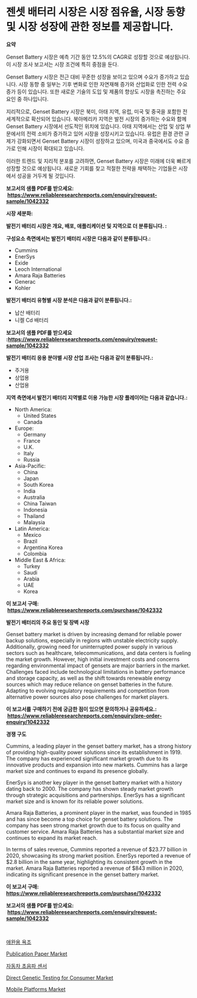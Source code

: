<p><h1>젠셋 배터리 시장은 시장 점유율, 시장 동향 및 시장 성장에 관한 정보를 제공합니다.</h1></p><p><strong>요약</strong></p>
<p><p>Genset Battery 시장은 예측 기간 동안 12.5%의 CAGR로 성장할 것으로 예상됩니다. 이 시장 조사 보고서는 시장 조건에 특히 중점을 둔다.</p><p>Genset Battery 시장은 전근 대비 꾸준한 성장을 보이고 있으며 수요가 증가하고 있습니다. 시장 동향 중 일부는 기후 변화로 인한 자연재해 증가와 산업화로 인한 전력 수요 증가 등이 있습니다. 또한 새로운 기술의 도입 및 제품의 향상도 시장을 촉진하는 주요 요인 중 하나입니다.</p><p>지리적으로, Genset Battery 시장은 북미, 아태 지역, 유럽, 미국 및 중국을 포함한 전 세계적으로 확산되어 있습니다. 북아메리카 지역은 발전 시장의 증가하는 수요와 함께 Genset Battery 시장에서 선도적인 위치에 있습니다. 아태 지역에서는 산업 및 상업 부문에서의 전력 소비가 증가하고 있어 시장을 성장시키고 있습니다. 유럽은 환경 관련 규제가 강화되면서 Genset Battery 시장이 성장하고 있으며, 미국과 중국에서도 수요 증가로 인해 시장이 확대되고 있습니다.</p><p>이러한 트렌드 및 지리적 분포를 고려하면, Genset Battery 시장은 미래에 더욱 빠르게 성장할 것으로 예상됩니다. 새로운 기회를 찾고 적절한 전략을 채택하는 기업들은 시장에서 성공을 거두게 될 것입니다.</p></p>
<p><strong>보고서의 샘플 PDF를 받으세요: &nbsp;<a href="https://www.reliableresearchreports.com/enquiry/request-sample/1042332">https://www.reliableresearchreports.com/enquiry/request-sample/1042332</a></strong></p>
<p><strong>시장 세분화:</strong></p>
<p><strong> 발전기 배터리 시장은 개요, 배포, 애플리케이션 및 지역으로 더 분류됩니다. :</strong></p>
<p><strong>구성요소 측면에서는 발전기 배터리 시장은 다음과 같이 분류됩니다.:</strong></p>
<p><ul><li>Cummins</li><li>EnerSys</li><li>Exide</li><li>Leoch International</li><li>Amara Raja Batteries</li><li>Generac</li><li>Kohler</li></ul></p>
<p><strong> 발전기 배터리 유형별 시장 분석은 다음과 같이 분류됩니다.:</strong></p>
<p><ul><li>납산 배터리</li><li>니켈 Cd 배터리</li></ul></p>
<p><strong>보고서의 샘플 PDF를 받으세요 :<a href="https://www.reliableresearchreports.com/enquiry/request-sample/1042332">https://www.reliableresearchreports.com/enquiry/request-sample/1042332</a></strong></p>
<p><strong> 발전기 배터리 응용 분야별 시장 산업 조사는 다음과 같이 분류됩니다.:</strong></p>
<p><ul><li>주거용</li><li>상업용</li><li>산업용</li></ul></p>
<p><strong>지역 측면에서 발전기 배터리 지역별로 이용 가능한 시장 플레이어는 다음과 같습니다.:</strong></p>
<p><ul>
    <li>
        North America:
        <ul>
            <li>United States</li>
            <li>Canada</li>
        </ul>
    </li>
    <li>
        Europe:
        <ul>
            <li>Germany</li>
            <li>France</li>
            <li>U.K.</li>
            <li>Italy</li>
            <li>Russia</li>
        </ul>
    </li>
    <li>
        Asia-Pacific:
        <ul>
            <li>China</li>
            <li>Japan</li>
            <li>South Korea</li>
            <li>India</li>
            <li>Australia</li>
            <li>China Taiwan</li>
            <li>Indonesia</li>
            <li>Thailand</li>
            <li>Malaysia</li>
        </ul>
    </li>
    <li>
        Latin America:
        <ul>
            <li>Mexico</li>
            <li>Brazil</li>
            <li>Argentina Korea</li>
            <li>Colombia</li>
        </ul>
    </li>
    <li>
        Middle East & Africa:
        <ul>
            <li>Turkey</li>
            <li>Saudi</li>
            <li>Arabia</li>
            <li>UAE</li>
            <li>Korea</li>
        </ul>
    </li>
    </ul></p>
<p><strong>이 보고서 구매: &nbsp;<a href="https://www.reliableresearchreports.com/purchase/1042332">https://www.reliableresearchreports.com/purchase/1042332</a></strong></p>
<p><strong>발전기 배터리의 주요 동인 및 장벽 시장</strong></p>
<p><p>Genset battery market is driven by increasing demand for reliable power backup solutions, especially in regions with unstable electricity supply. Additionally, growing need for uninterrupted power supply in various sectors such as healthcare, telecommunications, and data centers is fueling the market growth. However, high initial investment costs and concerns regarding environmental impact of gensets are major barriers in the market. Challenges faced include technological limitations in battery performance and storage capacity, as well as the shift towards renewable energy sources which may reduce reliance on genset batteries in the future. Adapting to evolving regulatory requirements and competition from alternative power sources also pose challenges for market players.</p></p>
<p><strong>이 보고서를 구매하기 전에 궁금한 점이 있으면 문의하거나 공유하세요.: &nbsp;<a href="https://www.reliableresearchreports.com/enquiry/pre-order-enquiry/1042332">https://www.reliableresearchreports.com/enquiry/pre-order-enquiry/1042332</a></strong></p>
<p><strong>경쟁 구도</strong></p>
<p><p>Cummins, a leading player in the genset battery market, has a strong history of providing high-quality power solutions since its establishment in 1919. The company has experienced significant market growth due to its innovative products and expansion into new markets. Cummins has a large market size and continues to expand its presence globally.</p><p>EnerSys is another key player in the genset battery market with a history dating back to 2000. The company has shown steady market growth through strategic acquisitions and partnerships. EnerSys has a significant market size and is known for its reliable power solutions.</p><p>Amara Raja Batteries, a prominent player in the market, was founded in 1985 and has since become a top choice for genset battery solutions. The company has seen strong market growth due to its focus on quality and customer service. Amara Raja Batteries has a substantial market size and continues to expand its market reach.</p><p>In terms of sales revenue, Cummins reported a revenue of $23.77 billion in 2020, showcasing its strong market position. EnerSys reported a revenue of $2.8 billion in the same year, highlighting its consistent growth in the market. Amara Raja Batteries reported a revenue of $843 million in 2020, indicating its significant presence in the genset battery market.</p></p>
<p><strong>이 보고서 구매: &nbsp; <a href="https://www.reliableresearchreports.com/purchase/1042332">https://www.reliableresearchreports.com/purchase/1042332</a></strong></p>
<p><strong>보고서의 샘플 PDF를 받으세요: &nbsp;<a href="https://www.reliableresearchreports.com/enquiry/request-sample/1042332">https://www.reliableresearchreports.com/enquiry/request-sample/1042332</a></strong><strong></strong></p>
<p>&nbsp;</p>
<p><p><a href="https://medium.com/@crumbles67678/%EC%95%A0%EC%99%84%EB%8F%99%EB%AC%BC-%EC%9A%95%EC%A1%B0-%EC%8B%9C%EC%9E%A5-%EA%B7%9C%EB%AA%A8-cagr-%ED%8A%B8%EB%A0%8C%EB%93%9C-2024-2030-d2e9b2aec56a">애완용 욕조</a></p><p><a href="https://github.com/sofayahoo2023/Market-Research-Report-List-3/blob/main/publication-paper-market.md">Publication Paper Market</a></p><p><a href="https://medium.com/@bud567768/%EC%9E%90%EB%8F%99%EC%B0%A8-%EC%B4%88%EC%9D%8C%ED%8C%8C-%EC%84%BC%EC%84%9C-%EC%8B%9C%EC%9E%A5-%ED%81%AC%EA%B8%B0-%EC%97%B0%ED%8F%89%EA%B7%A0-%EC%84%B1%EC%9E%A5%EC%9C%A8-2024-2030%EB%85%84%EC%9D%98-%ED%8A%B8%EB%A0%8C%EB%93%9C-ee81ab752c59">자동차 초음파 센서</a></p><p><a href="https://issuu.com/reportprime-2/docs/direct-genetic-testing-for-consumer-market-size-20">Direct Genetic Testing for Consumer Market</a></p><p><a href="https://view.publitas.com/reportprime-1/mobile-platforms-market-size-global-industry-overview-market-segmentation-and-forecast-2024-to-2031/">Mobile Platforms Market</a></p></p>